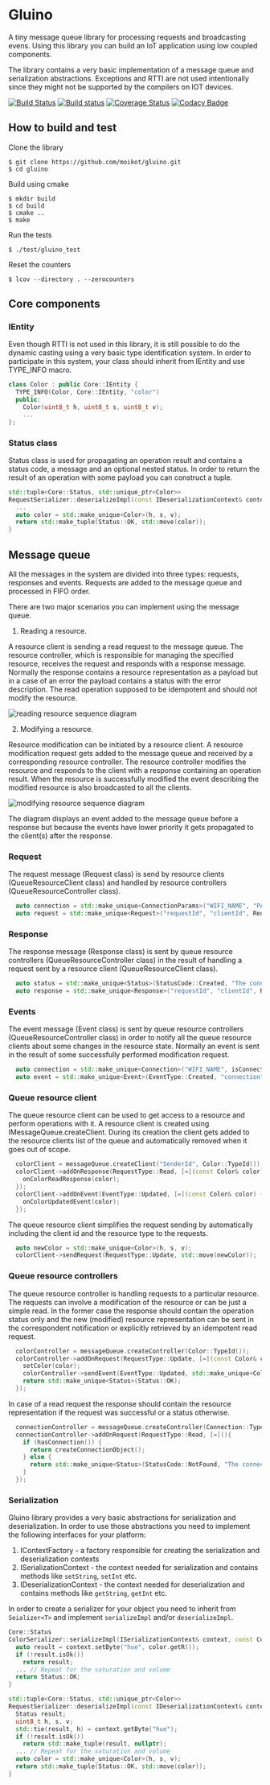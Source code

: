 # Gluino
A tiny message queue library for processing requests and broadcasting evens. Using this library you can build an IoT application using low coupled components.

The library contains a very basic implementation of a message queue and serialization abstractions. Exceptions and RTTI are not used intentionally since they might not be supported by the compilers on IOT devices.

[![Build Status](https://travis-ci.com/moikot/gluino.svg?branch=master)](https://travis-ci.com/moikot/gluino)
[![Build status](https://ci.appveyor.com/api/projects/status/oiyjkkvbiyfy2u0h?svg=true)](https://ci.appveyor.com/project/moikot/gluino)
[![Coverage Status](https://coveralls.io/repos/github/moikot/gluino/badge.svg?branch=master)](https://coveralls.io/github/moikot/gluino?branch=master)
[![Codacy Badge](https://api.codacy.com/project/badge/Grade/74ecfbf675f34a3192ee0894ba75043e)](https://www.codacy.com/app/moikot/gluino?utm_source=github.com&amp;utm_medium=referral&amp;utm_content=moikot/gluino&amp;utm_campaign=Badge_Grade)

## How to build and test

Clone the library
```shell
$ git clone https://github.com/moikot/gluino.git
$ cd gluino
```

Build using cmake
```shell
$ mkdir build
$ cd build
$ cmake ..
$ make
```

Run the tests
```shell
$ ./test/gluino_test
```

Reset the counters
```shell
$ lcov --directory . --zerocounters
```

## Core components

### IEntity
Even though RTTI is not used in this library, it is still possible to do the dynamic casting using a very basic type identification system. In order to participate in this system, your class should inherit from IEntity and use TYPE_INFO macro.

```cpp
class Color : public Core::IEntity {
  TYPE_INFO(Color, Core::IEntity, "color")
  public:
    Color(uint8_t h, uint8_t s, uint8_t v);
    ...
};
```

### Status class
Status class is used for propagating an operation result and contains a status code, a message and an optional nested status. In order to return the result of an operation with some payload you can construct a tuple.

```cpp
std::tuple<Core::Status, std::unique_ptr<Color>>
RequestSerializer::deserializeImpl(const IDeserializationContext& context) const {
  ...
  auto color = std::make_unique<Color>(h, s, v);
  return std::make_tuple(Status::OK, std::move(color));
}
```

## Message queue
All the messages in the system are divided into three types: requests, responses and events. Requests are added to the message queue and processed in FIFO order.

There are two major scenarios you can implement using the message queue.

1. Reading a resource.

A resource client is sending a read request to the message queue. The resource controller, which is responsible for managing the specified resource, receives the request and responds with a response message. Normally the response contains a resource representation as a payload but in a case of an error the payload contains a status with the error description. The read operation supposed to be idempotent and should not modify the resource.

![reading resource sequence diagram](https://raw.githubusercontent.com/moikot/gluino/master/doc/request_read_sequence_diagram.png)

2. Modifying a resource.

Resource modification can be initiated by a resource client. A resource modification request gets added to the message queue and received by a corresponding resource controller. The resource controller modifies the resource and responds to the client with a response containing an operation result. When the resource is successfully modified the event describing the modified resource is also broadcasted to all the clients.

![modifying resource sequence diagram](https://raw.githubusercontent.com/moikot/gluino/master/doc/request_mod_sequence_diagram.png )

The diagram displays an event added to the message queue before a response but because the events have lower priority it gets propagated to the client(s) after the response.

### Request
The request message (Request class) is send by resource clients (QueueResourceClient class) and handled by resource controllers (QueueResourceController class).

```cpp
  auto connection = std::make_unique<ConnectionParams>("WIFI_NAME", "PASSWORD");
  auto request = std::make_unique<Request>("requestId", "clientId", RequestType::Create, "connection", std::move(connection));
```

### Response
The response message (Response class) is sent by queue resource controllers (QueueResourceController class) in the result of handling a request sent by a resource client (QueueResourceClient class).

```cpp
  auto status = std::make_unique<Status>(StatusCode::Created, "The connection was created.");
  auto response = std::make_unique<Response>("requestId", "clientId", RequestType::Create, "connection", std::move(status));
```

### Events
The event message (Event class) is sent by queue resource controllers (QueueResourceController class) in order to notify all the queue resource clients about some changes in the resource state. Normally an event is sent in the result of some successfully performed modification request.

```cpp
  auto connection = std::make_unique<Connection>("WIFI_NAME", isConnected);
  auto event = std::make_unique<Event>(EventType::Created, "connection", std::move(connection));
```

### Queue resource client
The queue resource client can be used to get access to a resource and perform operations with it. A resource client is created using IMessageQueue.createClient. During its creation the client gets added to the resource clients list of the queue and automatically removed when it goes out of scope.

```cpp
  colorClient = messageQueue.createClient("SenderId", Color::TypeId());
  colorClient->addOnResponse(RequestType::Read, [=](const Color& color) {
    onColorReadResponse(color);
  });
  colorClient->addOnEvent(EventType::Updated, [=](const Color& color) {
    onColorUpdatedEvent(color);
  });
```

The queue resource client simplifies the request sending by automatically including the client id and the resource type to the requests.

```cpp
  auto newColor = std::make_unique<Color>(h, s, v);
  colorClient->sendRequest(RequestType::Update, std::move(newColor));
```

### Queue resource controllers
The queue resource controller is handling requests to a particular resource. The requests can involve a modification of the resource or can be just a simple read. In the former case the response should contain the operation status only and the new (modified) resource representation can be sent in the correspondent notification or explicitly retrieved by an idempotent read request.

```cpp
  colorController = messageQueue.createController(Color::TypeId());
  colorController->addOnRequest(RequestType::Update, [=](const Color& color){
    setColor(color);
    colorController->sendEvent(EventType::Updated, std::make_unique<Color>(color));
    return std::make_unique<Status>(Status::OK);
  });
```

In case of a read request the response should contain the resource representation if the request was successful or a status otherwise.

```cpp
  connectionController = messageQueue.createController(Connection::TypeId());
  connectionController->addOnRequest(RequestType::Read, [=](){
    if (hasConnection()) {
      return createConnectionObject();
    } else {
      return std::make_unique<Status>(StatusCode::NotFound, "The connection doesn't exist.");
    }
  });
```

### Serialization
Gluino library provides a very basic abstractions for serialization and deserialization. In order to use those abstractions you need to implement the following interfaces for your platform:

1. IContextFactory - a factory responsible for creating the serialization and deserialization contexts
2. ISerializationContext - the context needed for serialization and contains methods like `setString`, `setInt` etc.
3. IDeserializationContext - the context needed for deserialization and contains methods like `getString`, `getInt` etc.

In order to create a serializer for your object you need to inherit from `Seializer<T>` and implement `serializeImpl` and/or `deserializeImpl`.

```cpp
Core::Status
ColorSerializer::serializeImpl(ISerializationContext& context, const Color& status) const {
  auto result = context.setByte("hue", color.getR());
  if (!result.isOk())
    return result;
  ... // Repeat for the saturation and volume
  return Status::OK;
}

std::tuple<Core::Status, std::unique_ptr<Color>>
RequestSerializer::deserializeImpl(const IDeserializationContext& context) const {
  Status result;
  uint8_t h, s, v;
  std::tie(result, h) = context.getByte("hue");
  if (!result.isOk())
    return std::make_tuple(result, nullptr);
  ... // Repeat for the saturation and volume
  auto color = std::make_unique<Color>(h, s, v);
  return std::make_tuple(Status::OK, std::move(color));
}
```
